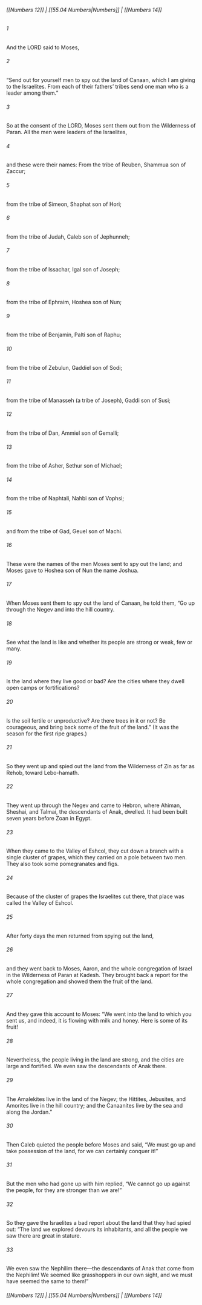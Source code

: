 
###### [[Numbers 12]] | [[55.04 Numbers|Numbers]] | [[Numbers 14]]

###### 1
And the LORD said to Moses,
###### 2
“Send out for yourself men to spy out the land of Canaan, which I am giving to the Israelites. From each of their fathers’ tribes send one man who is a leader among them.”
###### 3
So at the consent of the LORD, Moses sent them out from the Wilderness of Paran. All the men were leaders of the Israelites,
###### 4
and these were their names: From the tribe of Reuben, Shammua son of Zaccur;
###### 5
from the tribe of Simeon, Shaphat son of Hori;
###### 6
from the tribe of Judah, Caleb son of Jephunneh;
###### 7
from the tribe of Issachar, Igal son of Joseph;
###### 8
from the tribe of Ephraim, Hoshea son of Nun;
###### 9
from the tribe of Benjamin, Palti son of Raphu;
###### 10
from the tribe of Zebulun, Gaddiel son of Sodi;
###### 11
from the tribe of Manasseh (a tribe of Joseph), Gaddi son of Susi;
###### 12
from the tribe of Dan, Ammiel son of Gemalli;
###### 13
from the tribe of Asher, Sethur son of Michael;
###### 14
from the tribe of Naphtali, Nahbi son of Vophsi;
###### 15
and from the tribe of Gad, Geuel son of Machi.
###### 16
These were the names of the men Moses sent to spy out the land; and Moses gave to Hoshea son of Nun the name Joshua.
###### 17
When Moses sent them to spy out the land of Canaan, he told them, “Go up through the Negev and into the hill country.
###### 18
See what the land is like and whether its people are strong or weak, few or many.
###### 19
Is the land where they live good or bad? Are the cities where they dwell open camps or fortifications?
###### 20
Is the soil fertile or unproductive? Are there trees in it or not? Be courageous, and bring back some of the fruit of the land.” (It was the season for the first ripe grapes.)
###### 21
So they went up and spied out the land from the Wilderness of Zin as far as Rehob, toward Lebo-hamath.
###### 22
They went up through the Negev and came to Hebron, where Ahiman, Sheshai, and Talmai, the descendants of Anak, dwelled. It had been built seven years before Zoan in Egypt.
###### 23
When they came to the Valley of Eshcol, they cut down a branch with a single cluster of grapes, which they carried on a pole between two men. They also took some pomegranates and figs.
###### 24
Because of the cluster of grapes the Israelites cut there, that place was called the Valley of Eshcol.
###### 25
After forty days the men returned from spying out the land,
###### 26
and they went back to Moses, Aaron, and the whole congregation of Israel in the Wilderness of Paran at Kadesh. They brought back a report for the whole congregation and showed them the fruit of the land.
###### 27
And they gave this account to Moses: “We went into the land to which you sent us, and indeed, it is flowing with milk and honey. Here is some of its fruit!
###### 28
Nevertheless, the people living in the land are strong, and the cities are large and fortified. We even saw the descendants of Anak there.
###### 29
The Amalekites live in the land of the Negev; the Hittites, Jebusites, and Amorites live in the hill country; and the Canaanites live by the sea and along the Jordan.”
###### 30
Then Caleb quieted the people before Moses and said, “We must go up and take possession of the land, for we can certainly conquer it!”
###### 31
But the men who had gone up with him replied, “We cannot go up against the people, for they are stronger than we are!”
###### 32
So they gave the Israelites a bad report about the land that they had spied out: “The land we explored devours its inhabitants, and all the people we saw there are great in stature.
###### 33
We even saw the Nephilim there—the descendants of Anak that come from the Nephilim! We seemed like grasshoppers in our own sight, and we must have seemed the same to them!”

###### [[Numbers 12]] | [[55.04 Numbers|Numbers]] | [[Numbers 14]]
